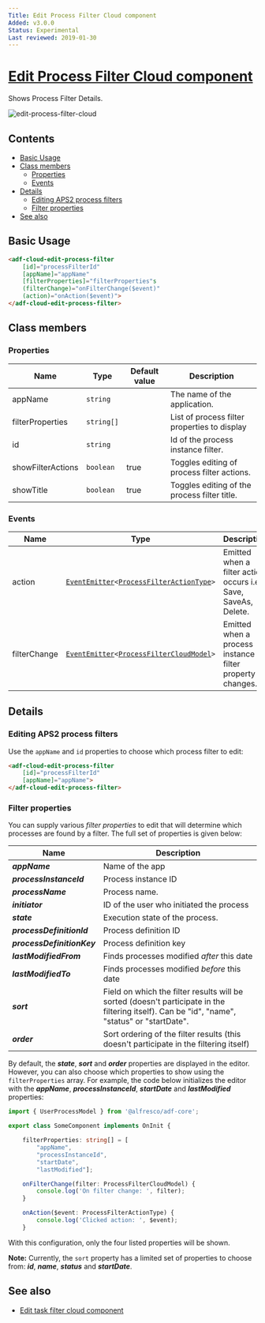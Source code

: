 ```yaml
---
Title: Edit Process Filter Cloud component
Added: v3.0.0
Status: Experimental
Last reviewed: 2019-01-30
---
```


# [Edit Process Filter Cloud component](../../lib/lib/process-services-cloud/src/lib/process/process-filters/components/edit-process-filter-cloud.component.ts "Defined in edit-process-filter-cloud.component.ts")

Shows Process Filter Details.

![edit-process-filter-cloud](../docassets/images/edit-process-filter-cloud.component.png)

## Contents

-   [Basic Usage](#basic-usage)
-   [Class members](#class-members)
    -   [Properties](#properties)
    -   [Events](#events)
-   [Details](#details)
    -   [Editing APS2 process filters](#editing-aps2-process-filters)
    -   [Filter properties](#filter-properties)
-   [See also](#see-also)

## Basic Usage

```html
<adf-cloud-edit-process-filter
    [id]="processFilterId"
    [appName]="appName"
    [filterProperties]="filterProperties"s
    (filterChange)="onFilterChange($event)"
    (action)="onAction($event)">
</adf-cloud-edit-process-filter>
```

## Class members

### Properties

| Name | Type | Default value | Description |
| ---- | ---- | ------------- | ----------- |
| appName | `string` |  | The name of the application. |
| filterProperties | `string[]` |  | List of process filter properties to display |
| id | `string` |  | Id of the process instance filter. |
| showFilterActions | `boolean` | true | Toggles editing of process filter actions. |
| showTitle | `boolean` | true | Toggles editing of the process filter title. |

### Events

| Name | Type | Description |
| ---- | ---- | ----------- |
| action | [`EventEmitter`](https://angular.io/api/core/EventEmitter)`<`[`ProcessFilterActionType`](../../lib/lib/process-services-cloud/src/lib/process/process-filters/models/process-filter-cloud.model.ts)`>` | Emitted when a filter action occurs i.e Save, SaveAs, Delete. |
| filterChange | [`EventEmitter`](https://angular.io/api/core/EventEmitter)`<`[`ProcessFilterCloudModel`](../../lib/lib/process-services-cloud/src/lib/process/process-filters/models/process-filter-cloud.model.ts)`>` | Emitted when a process instance filter property changes. |

## Details

### Editing APS2 process filters

Use the `appName` and `id` properties to choose which process filter to edit:

```html
<adf-cloud-edit-process-filter
    [id]="processFilterId"
    [appName]="appName">
</adf-cloud-edit-process-filter>
```

### Filter properties

You can supply various _filter properties_ to edit that will determine
which processes are found by a filter. The full set of properties is
given below:

| Name | Description |
| ---- | ----------- |
| **_appName_** | Name of the app |
| **_processInstanceId_** | Process instance ID |
| **_processName_** | Process name. |
| **_initiator_** | ID of the user who initiated the process |
| **_state_** | Execution state of the process. |
| **_processDefinitionId_** | Process definition ID |
| **_processDefinitionKey_** | Process definition key |
| **_lastModifiedFrom_** | Finds processes modified _after_ this date |
| **_lastModifiedTo_** | Finds processes modified _before_ this date |
| **_sort_** | Field on which the filter results will be sorted (doesn't participate in the filtering itself). Can be "id", "name", "status" or "startDate". |
| **_order_** | Sort ordering of the filter results (this doesn't participate in the filtering itself) |

By default, the **_state_**, **_sort_** and **_order_** properties are
displayed in the editor. However, you can also choose which properties
to show using the `filterProperties` array.
For example, the code below initializes the editor with the **_appName_**,
**_processInstanceId_**, **_startDate_** and **_lastModified_** properties:

```ts
import { UserProcessModel } from '@alfresco/adf-core';

export class SomeComponent implements OnInit {

    filterProperties: string[] = [
        "appName",
        "processInstanceId",
        "startDate",
        "lastModified"];

    onFilterChange(filter: ProcessFilterCloudModel) {
        console.log('On filter change: ', filter);
    }

    onAction($event: ProcessFilterActionType) {
        console.log('Clicked action: ', $event);
    }
```

With this configuration, only the four listed properties will be shown.

**Note:** Currently, the `sort` property has a limited set of properties
to choose from: **_id_**, **_name_**, **_status_** and **_startDate_**.

## See also

-   [Edit task filter cloud component](edit-task-filter-cloud.component.md)
